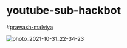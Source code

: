 # youtube-sub-hackbot

#[prawash-malviya](https://t.me/Legendl_Mr_Hacker)

![photo_2021-10-31_22-34-23](https://user-images.githubusercontent.com/87700009/145232491-6536264c-20d5-4bf0-8116-97d4b1413e93.jpg)



